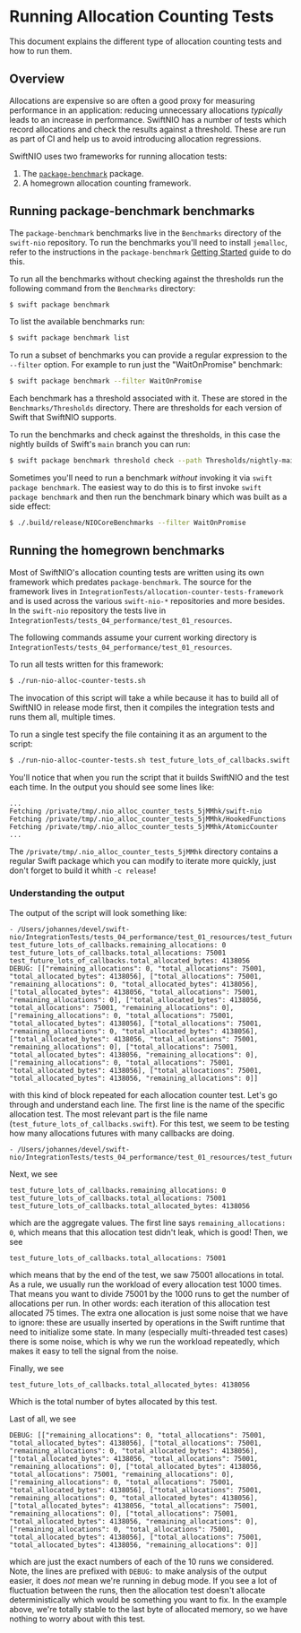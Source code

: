 # Running Allocation Counting Tests

This document explains the different type of allocation counting tests and how
to run them.

## Overview

Allocations are expensive so are often a good proxy for measuring performance in
an application: reducing unnecessary allocations _typically_ leads to an
increase in performance. SwiftNIO has a number of tests which record allocations
and check the results against a threshold. These are run as part of CI and help
us to avoid introducing allocation regressions.

SwiftNIO uses two frameworks for running allocation tests:

1. The [`package-benchmark`](https://github.com/ordo-one/package-benchmark)
   package.
2. A homegrown allocation counting framework.

## Running package-benchmark benchmarks

The `package-benchmark` benchmarks live in the `Benchmarks` directory of the
`swift-nio` repository. To run the benchmarks you'll need to install `jemalloc`,
refer to the instructions in the `package-benchmark` [Getting
Started](https://swiftpackageindex.com/ordo-one/package-benchmark/documentation/benchmark/gettingstarted#Installing-Prerequisites-and-Platform-Support)
guide to do this.

To run all the benchmarks without checking against the thresholds run the
following command from the `Benchmarks` directory:

```sh
$ swift package benchmark
```

To list the available benchmarks run:

```sh
$ swift package benchmark list
```

To run a subset of benchmarks you can provide a regular expression to the
`--filter` option. For example to run just the "WaitOnPromise" benchmark:


```sh
$ swift package benchmark --filter WaitOnPromise
```

Each benchmark has a threshold associated with it. These are stored in the
`Benchmarks/Thresholds` directory. There are thresholds for each version of
Swift that SwiftNIO supports.

To run the benchmarks and check against the thresholds, in this case the nightly
builds of Swift's `main` branch you can run:

```sh
$ swift package benchmark threshold check --path Thresholds/nightly-main
```

Sometimes you'll need to run a benchmark _without_ invoking it via `swift
package benchmark`. The easiest way to do this is to first invoke `swift
package benchmark` and then run the benchmark binary which was built as a
side effect:

```sh
$ ./.build/release/NIOCoreBenchmarks --filter WaitOnPromise
```

## Running the homegrown benchmarks

Most of SwiftNIO's allocation counting tests are written using its own framework
which predates `package-benchmark`. The source for the framework lives in
`IntegrationTests/allocation-counter-tests-framework` and is used across the
various `swift-nio-*` repositories and more besides. In the `swift-nio`
repository the tests live in
`IntegrationTests/tests_04_performance/test_01_resources`.

The following commands assume your current working directory is
`IntegrationTests/tests_04_performance/test_01_resources`.

To run all tests written for this framework:

```sh
$ ./run-nio-alloc-counter-tests.sh
```

The invocation of this script will take a while because it has to build all of
SwiftNIO in release mode first, then it compiles the integration tests and runs
them all, multiple times.

To run a single test specify the file containing it as an argument to the
script:

```sh
$ ./run-nio-alloc-counter-tests.sh test_future_lots_of_callbacks.swift
```

You'll notice that when you run the script that it builds SwiftNIO and
the test each time. In the output you should see some lines like:

```
...
Fetching /private/tmp/.nio_alloc_counter_tests_5jMMhk/swift-nio
Fetching /private/tmp/.nio_alloc_counter_tests_5jMMhk/HookedFunctions
Fetching /private/tmp/.nio_alloc_counter_tests_5jMMhk/AtomicCounter
...
```

The `/private/tmp/.nio_alloc_counter_tests_5jMMhk` directory contains
a regular Swift package which you can modify to iterate more quickly, 
just don't forget to build it whith `-c release`!

### Understanding the output

The output of the script will look something like:

```
- /Users/johannes/devel/swift-nio/IntegrationTests/tests_04_performance/test_01_resources/test_future_lots_of_callbacks.swift
test_future_lots_of_callbacks.remaining_allocations: 0
test_future_lots_of_callbacks.total_allocations: 75001
test_future_lots_of_callbacks.total_allocated_bytes: 4138056
DEBUG: [["remaining_allocations": 0, "total_allocations": 75001, "total_allocated_bytes": 4138056], ["total_allocations": 75001, "remaining_allocations": 0, "total_allocated_bytes": 4138056], ["total_allocated_bytes": 4138056, "total_allocations": 75001, "remaining_allocations": 0], ["total_allocated_bytes": 4138056, "total_allocations": 75001, "remaining_allocations": 0], ["remaining_allocations": 0, "total_allocations": 75001, "total_allocated_bytes": 4138056], ["total_allocations": 75001, "remaining_allocations": 0, "total_allocated_bytes": 4138056], ["total_allocated_bytes": 4138056, "total_allocations": 75001, "remaining_allocations": 0], ["total_allocations": 75001, "total_allocated_bytes": 4138056, "remaining_allocations": 0], ["remaining_allocations": 0, "total_allocations": 75001, "total_allocated_bytes": 4138056], ["total_allocations": 75001, "total_allocated_bytes": 4138056, "remaining_allocations": 0]]
```

with this kind of block repeated for each allocation counter test. Let's go
through and understand each line. The first line is the name of the specific
allocation test. The most relevant part is the file name
(`test_future_lots_of_callbacks.swift`). For this test, we seem to be testing
how many allocations futures with many callbacks are doing.

```
- /Users/johannes/devel/swift-nio/IntegrationTests/tests_04_performance/test_01_resources/test_future_lots_of_callbacks.swift
```

Next, we see

```
test_future_lots_of_callbacks.remaining_allocations: 0
test_future_lots_of_callbacks.total_allocations: 75001
test_future_lots_of_callbacks.total_allocated_bytes: 4138056
```

which are the aggregate values. The first line says `remaining_allocations: 0`,
which means that this allocation test didn't leak, which is good! Then, we see

```
test_future_lots_of_callbacks.total_allocations: 75001
```

which means that by the end of the test, we saw 75001 allocations in total. As a
rule, we usually run the workload of every allocation test 1000 times. That
means you want to divide 75001 by the 1000 runs to get the number of allocations
per run. In other words: each iteration of this allocation test allocated 75
times. The extra one allocation is just some noise that we have to ignore: these
are usually inserted by operations in the Swift runtime that need to initialize
some state. In many (especially multi-threaded test cases) there is some noise,
which is why we run the workload repeatedly, which makes it easy to tell the
signal from the noise.

Finally, we see

```
test_future_lots_of_callbacks.total_allocated_bytes: 4138056
```

Which is the total number of bytes allocated by this test.

Last of all, we see

```
DEBUG: [["remaining_allocations": 0, "total_allocations": 75001, "total_allocated_bytes": 4138056], ["total_allocations": 75001, "remaining_allocations": 0, "total_allocated_bytes": 4138056], ["total_allocated_bytes": 4138056, "total_allocations": 75001, "remaining_allocations": 0], ["total_allocated_bytes": 4138056, "total_allocations": 75001, "remaining_allocations": 0], ["remaining_allocations": 0, "total_allocations": 75001, "total_allocated_bytes": 4138056], ["total_allocations": 75001, "remaining_allocations": 0, "total_allocated_bytes": 4138056], ["total_allocated_bytes": 4138056, "total_allocations": 75001, "remaining_allocations": 0], ["total_allocations": 75001, "total_allocated_bytes": 4138056, "remaining_allocations": 0], ["remaining_allocations": 0, "total_allocations": 75001, "total_allocated_bytes": 4138056], ["total_allocations": 75001, "total_allocated_bytes": 4138056, "remaining_allocations": 0]]
```

which are just the exact numbers of each of the 10 runs we considered.
Note, the lines are prefixed with `DEBUG:` to make analysis of the output
easier, it does _not_ mean we're running in debug mode. If you see a lot of
fluctuation between the runs, then the allocation test doesn't allocate
deterministically which would be something you want to fix. In the example
above, we're totally stable to the last byte of allocated memory, so we have
nothing to worry about with this test.
